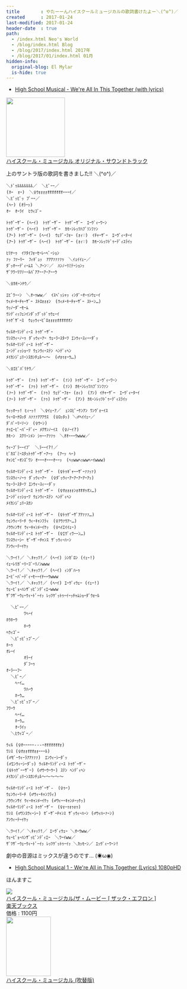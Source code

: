 ```yaml
---
title        : やたーーんハイスクールミュージカルの歌詞書けたよー＼(^o^)／
created      : 2017-01-24
last-modified: 2017-01-24
header-date  : true
path:
  - /index.html Neo's World
  - /blog/index.html Blog
  - /blog/2017/index.html 2017年
  - /blog/2017/01/index.html 01月
hidden-info:
  original-blog: El Mylar
  is-hide: true
---
```


- [High School Musical - We're All In This Together (with lyrics)](https://youtube.com/watch?v=sseGF8UOWjQ)

<div class="ad-amazon">
  <div class="ad-amazon-image">
    <a href="https://www.amazon.co.jp/dp/B000G5S6ZA?tag=neos21-22&amp;linkCode=osi&amp;th=1&amp;psc=1">
      <img src="https://m.media-amazon.com/images/I/61p8FtIYa4L._SL160_.jpg" width="158" height="160">
    </a>
  </div>
  <div class="ad-amazon-info">
    <div class="ad-amazon-title">
      <a href="https://www.amazon.co.jp/dp/B000G5S6ZA?tag=neos21-22&amp;linkCode=osi&amp;th=1&amp;psc=1">ハイスクール・ミュージカル オリジナル・サウンドトラック</a>
    </div>
  </div>
</div>

上のサントラ版の歌詞を書きました!! ＼(^o^)／

```
＼ﾄﾞｩﾙﾙﾙﾙﾙﾙﾙ／　＼ﾋﾟｰｰ／
(ﾎｰ　ｫｰ)　＼♀ｳｫｫｫｫｵｵｵｵｵｵｵｰｰｰｲ／
＼ﾋﾟｯﾋﾟｯ ﾌﾟｰｰ／
(ﾍｰ) (ｵﾗｰｯ)
ｵｰ　ｵｰﾗｲ　ﾋｳｨｺﾞｰ

ﾄｩｹﾞｰｻﾞｰ (ﾍｰｲ)　ﾄｩｹﾞｰｻﾞｰ　ﾄｩｹﾞｰｻﾞｰ　ｴｰｳﾞｨｰﾜｰﾝ
ﾄｩｹﾞｰｻﾞｰ (ﾍｰｲ)　ﾄｩｹﾞｰｻﾞｰ　ｶﾓｰﾝﾚｯﾂﾊﾌﾞｿﾝﾌｧﾝ
(ｱｰ) ﾄｩｹﾞｰｻﾞｰ (ﾍｰｲ)　ｳｪﾃﾞｰﾌｫｰ (ｫｨ♡)　ｲﾁｬｰｻﾞｰ　ｴｰｳﾞｨｰﾀｰｲ
(ｱｰ) ﾄｩｹﾞｰｻﾞｰ (ﾍｰｲ)　ﾄｩｹﾞｰｻﾞｰ (ｫｨ♡)　ｶﾓｰﾝﾚｯﾂﾄﾞｩｰﾃﾞｨｽﾗｲｯ

ﾋﾘﾅｰｩ　ｲﾂﾀｲﾌｫｰｾｰﾚｰﾍﾞｰｼｮﾝ
ｧｯ ﾌｧｰﾘｰ　ﾌｨｷﾞｭｯ　ｱｱｱｧｧｧｧｩ　＼ｲｪｲｲｪｰ／
ﾀﾞｯｵｰｰﾃﾞｨｰﾑｽ ＼ｱｰﾝ♡／　ﾊﾝﾉｰﾘﾐﾃｰｼｮﾝｯ
ｻﾞﾂﾜｰﾘﾂｿｰｰﾙﾊﾞｱｱｰｰｱｰｱｰｰｳ

＼♀ｶﾓｰﾝﾅｳ／

ｴﾋﾞﾜｰｰﾝ　＼ｵｰｩww／　ｲｽﾍﾟｯｼｬｯ ｨﾝﾀﾞｰｵｰｩﾝｳｪｰｲ
ｳｨﾒｰｷｰﾁｬｰｻﾞｰ ｽﾄﾛｫｫｫﾝ　(ｳｨﾒｰｷｰﾁｬｰｻﾞｰ ｽﾄｰﾝ…)
ｳｯﾉｰﾀﾞｰｾｰﾑ
ｳﾝﾃﾞｨｯﾌｪﾝｲﾝﾀﾞｯｸﾞｯﾄﾞｩｳｪｰｲ
ﾄｩｹﾞｻﾞｰｽ　ｳｪｯｳｨｰﾋﾞﾛｫｫｫｫｵｵｵｵｵｵﾝ

ｳｨﾙｵｰﾘﾝﾃﾞｨｰｽ ﾄｩｹﾞｰｻﾞｰ
ﾜﾝｽｳｨｰﾉｰｩ ﾀﾞｯｳｨｰｱｰ ｳｪｰﾗｰｽﾀｰﾂ ｴﾝｳｨｰｽｨｰｰﾀﾞｯ
ｳｨﾙｵｰﾘﾝﾃﾞｨｰｽ ﾄｩｹﾞｰｻﾞｰ
ｴｰﾝﾃﾞｨｯｼｮｰﾂ ｳｪﾝｳｨｰｽﾃﾝ ﾍﾝﾃﾞｨﾍﾝ
ﾒｲｶﾝｼﾞｭﾘｰﾝｽｶﾝﾁｭﾙ～～　(♂ｫｩｫｰｳ…)

＼♀ｴﾋﾞﾊﾞﾘﾅｳ／

ﾄｩｹﾞｰｻﾞｰ　(ｧｩ) ﾄｩｹﾞｰｻﾞｰ　(ｧﾝ) ﾄｩｹﾞｰｻﾞｰ　ｴｰｳﾞｨｰﾜｰﾝ
ﾄｩｹﾞｰｻﾞｰ　(ｧｩ) ﾄｩｹﾞｰｻﾞｰ　(ｧﾝ) ｶﾓｰﾝﾚｯﾂﾊﾌﾞｿﾝﾌｧﾝ
(ｧｰ) ﾄｩｹﾞｰｻﾞｰ　(ｧｩ) ｳｪﾃﾞｰﾌｫｰ (ｫｨ)　(ｱﾝ) ｲﾁｬｰｻﾞｰ　ｴｰｳﾞｨｰﾀｰｲ
(ｧｰ) ﾄｩｹﾞｰｻﾞｰ　(ｧｩ) ﾄｩｹﾞｰｻﾞｰ　(ｱﾝ) ｶﾓｰﾝﾚｯﾂﾄﾞｩｰﾃﾞｨｽﾗｲｯ

ｳｨｯｵｰｯ! ﾋｨｰｯ!　＼♀ｲｪｰｱ／　ｪﾝｽﾋﾟｰｹﾝｱﾝ ﾜﾝｳﾞｫｰｲｽ
ｳｨｰﾛｰﾅﾛｯﾀ ﾊｧｧｧｱｱｱｳｽ　(♀ﾛｯﾀｯ) ＼♂ﾍｲｲｪｰ／
ﾀﾞﾊﾟｰﾘｰｿｰﾝ　(♀ｳｰﾝ)
ﾅｩｴｰﾋﾞｰﾊﾞｰﾃﾞｨｰ ﾒｸｻﾝﾉｰｲｽ　(♀ﾉｰｲ?)
ｶﾓｰﾝ　ｽｸﾘｰﾝﾒﾝ ｼｬｰｰｱｧｧｩ　＼ｵｵｰｰｰｳwww／

ｳｨｰﾌﾞﾗｰｰｲﾌﾞ　＼ﾗｰｰｲ?!／
ﾋﾞｶｽﾞﾐｰｽﾀｯﾄｩｹﾞｰｻﾞｰｱｰｯ　(ｱｰｯ ﾍｰ)
ﾁｬﾝﾋﾟｰｵﾝｽﾞﾜﾝ ｵｰｰｰｵｰｰｰｵｰｰｯ　(ﾍｯwwﾍｯwwﾍｰｲwww)

ｳｨﾙｵｰﾘﾝﾃﾞｨｰｽ ﾄｩｹﾞｰｻﾞｰ　(♀ﾄｩｷﾞｬｰｰｻﾞｰｧｧｯｧ)
ﾜﾝｽｳｨｰﾉｰｩ ﾀﾞｯｳｨｰｱｰ　(♀ﾀﾞｯｳｨｰｱｰｱｰｱｰｱｰｱｯ)
ｳｪｰﾗｰｽﾀｰﾂ ｴﾝｳｨｰｽｨｰｰﾀﾞｯ
ｳｨﾙｵｰﾘﾝﾃﾞｨｰｽ ﾄｩｹﾞｰｻﾞｰ　(♀ｵｫｫｫｫﾝｫｵｵｵｩｵﾝ…)
ｴｰﾝﾃﾞｨｯｼｮｰﾂ ｳｪﾝｳｨｰｽﾃﾝ ﾍﾝﾃﾞｨﾍﾝ
ﾒｲｶﾝｼﾞｭﾘｰｽｶﾝ

ｳｨﾙｵｰﾘﾝﾃﾞｨｰｽ ﾄｩｹﾞｰｻﾞｰ　(♀ﾄｩｹﾞｰｻﾞｱｱｧｧｧ…)
ｳｪﾝｳｨｰﾘｰﾁ ｳｨｰｷｬﾝﾌﾗｨ　(♀ｱｳｧｳｱｰ…)
ﾉｳｳｨﾝｻｲ ｳｨｰｷｬﾝﾒｰｲｹｯ　(♀ﾍｲｴｲｲｪｰ)
ｳｨﾙｵｰﾘﾝﾃﾞｨｰｽ ﾄｩｹﾞｰｻﾞｰ　(♀ｴｳﾞｨﾜｰｰﾝ…)
ﾜﾝｽｳｨｰｼｰ ｾﾞｰｻﾞｰﾁｬﾝｽ ｻﾞｯｳｨｰﾊｰﾝ
ｱﾝｳｨｰﾃｰｲｹｯ

＼ﾜｰｲ!／ ＼ｷｬｯﾂ!／ (ﾍｰｲ) ｼﾝｶﾞﾛﾝ (ｲｪｰ!)
ｲｪｰﾚﾘｶﾞｰﾘｰｺﾞｰﾘﾉﾝwww
＼ﾜｰｲ!／ ＼ｷｬｯﾂ!／ (ﾍｰｲ) ｨﾝﾀﾞﾊｰｩ
ｴｰﾋﾞｰﾊﾞｰﾃﾞｨｰｾｰｰｲﾅｰｰｳwww
＼ﾜｰｲ!／ ＼ｷｬｯﾂ!／ (ﾍｰｲ) ｴｰｳﾞｨｳｪｰ (ｲｪｰ!)
ｳｪｰﾋﾞｮｰﾊﾝｻﾞｯﾋﾟﾝﾃﾞｨｴｰwww
ｻﾞﾂｻﾞｰｳｪｰｳｨｰﾄﾞｰｲｯ ﾚｯﾂｹﾞｯﾄｩｰｲｰｯﾁｬﾑｼｮｰﾀﾞｳｫｰﾙ

　＼ﾋﾟｰｰ／
　　　　ﾜﾍｰｲ
ﾎｳﾎｰｳ
　　　　ﾎｰｳ
ﾍｳｨｺﾞｰ
　＼ﾋﾟｯﾋﾟｯﾌﾟｰ／
ﾎｰｩ
ｵﾚｰｲ
　　　　ｵﾗｰｲ
　　　　ﾀﾞﾌｰｩ
ｵｰﾗｰｰﾌｰ
　＼ﾋﾟｰ／
　　ﾍｰｲ…
　　　　ﾜﾊｰｳ
　　ﾎｰｳ…
　＼ﾋﾟｯﾋﾟｯﾌﾟｰ／
ﾌﾜｰｳ
　　ﾍｰｲ…
　　ﾎｰｳ…
　　ｵｰﾗｲｯ
　＼ﾋｳｨｺﾞｰ／

ｳｨﾙ (♀ｵｰｰｰｰｰ---ｰｵｵｵｵｵｵｵｫ)
ﾜﾝｽ (♀ｵｫｫｵｵｵｫｫｰｰｰﾙ)
(♂ｾﾞｰｳｨｰﾗｱｱｧｧｧ)　ｴﾝｳｨｰｼｰﾀﾞｯ
(♂ｴﾝｳｨｰｼｰﾀﾞｯ) ｳｨﾙｵｰﾘﾝﾃﾞｨｰｽ ﾄｩｹﾞｰｻﾞｰ
(♀ﾄｩｹﾞｰｰｻﾞｰ) (♂ｳｰｳｰｳｰ) ｽﾃﾝ ﾍﾝﾃﾞｨﾍﾝ
ﾒｲｶﾝｼﾞｭﾘｰﾝｽｶﾝﾁｭﾙ～～～～～

ｳｨﾙｵｰﾘﾝﾃﾞｨｰｽ ﾄｩｹﾞｰｻﾞ-　(♀ｩｰ)
ｳｪﾝｳｨｰﾘｰﾁ (♂ｳｨｰｷｬﾝﾌﾗｨ)
ﾉｳｳｨﾝｻｲ ｳｨｰｷｬﾝﾒｰｲｹｯ (♂ｳｨｰｰｷｬﾝﾒｰｯｹｯ)
ｳｨﾙｵｰﾘﾝﾃﾞｨｰｽ ﾄｩｹﾞｰｻﾞｰ　(♀ｫｰｩｫｩｫｩ)
ﾜﾝｽ (♂ﾜﾝｽｳｨｰｼｰ) ｾﾞｰｻﾞｰﾁｬﾝｽ ｻﾞｯｳｨｰﾊｰﾝ (♂ｳｨﾊｰｧｰﾝ)
ｱﾝｳｨｰﾃｰｲｹｯ

＼ﾜｰｲ!／ ＼ｷｬｯﾂ!／ ｴｰｳﾞｨｳｪｰ ＼ｵｰｳww／
ｳｪｰﾋﾞｮｰﾊﾝｻﾞｯﾋﾟﾝﾃﾞｨｴｰ　＼ﾜｰｲww／
ｻﾞﾂｻﾞｰｳｪｰｳｨｰﾄﾞｰｲｯ ﾚｯﾂｹﾞｯﾄｩｰｲｯ ＼ｶｯﾓｰﾝ／ ｴｯｳﾞｨｰﾜｰﾝ!
```

劇中の音源はミックスが違うのです… (◉ω◉)

- [High School Musical 1 - We're All in This Together (Lyrics) 1080pHD](https://youtube.com/watch?v=iFu8Z-cV0Xk)

ほんますこ

<div class="ad-rakuten">
  <div class="ad-rakuten-image">
    <a href="https://hb.afl.rakuten.co.jp/hgc/g00q0722.waxyc9ff.g00q0722.waxyd017/?pc=https%3A%2F%2Fitem.rakuten.co.jp%2Fbook%2F6489956%2F&amp;m=http%3A%2F%2Fm.rakuten.co.jp%2Fbook%2Fi%2F13690806%2F">
      <img src="https://thumbnail.image.rakuten.co.jp/@0_mall/book/cabinet/3219/4959241923219.jpg?_ex=128x128">
    </a>
  </div>
  <div class="ad-rakuten-info">
    <div class="ad-rakuten-title">
      <a href="https://hb.afl.rakuten.co.jp/hgc/g00q0722.waxyc9ff.g00q0722.waxyd017/?pc=https%3A%2F%2Fitem.rakuten.co.jp%2Fbook%2F6489956%2F&amp;m=http%3A%2F%2Fm.rakuten.co.jp%2Fbook%2Fi%2F13690806%2F">ハイスクール・ミュージカル/ザ・ムービー [ ザック・エフロン ]</a>
    </div>
    <div class="ad-rakuten-shop">
      <a href="https://hb.afl.rakuten.co.jp/hgc/g00q0722.waxyc9ff.g00q0722.waxyd017/?pc=https%3A%2F%2Fwww.rakuten.co.jp%2Fbook%2F&amp;m=http%3A%2F%2Fm.rakuten.co.jp%2Fbook%2F">楽天ブックス</a>
    </div>
    <div class="ad-rakuten-price">価格 : 1100円</div>
  </div>
</div>

<div class="ad-amazon">
  <div class="ad-amazon-image">
    <a href="https://www.amazon.co.jp/dp/B00MUPEEIC?tag=neos21-22&amp;linkCode=osi&amp;th=1&amp;psc=1">
      <img src="https://m.media-amazon.com/images/I/51LabEIZPLL._SL160_.jpg" width="120" height="160">
    </a>
  </div>
  <div class="ad-amazon-info">
    <div class="ad-amazon-title">
      <a href="https://www.amazon.co.jp/dp/B00MUPEEIC?tag=neos21-22&amp;linkCode=osi&amp;th=1&amp;psc=1">ハイスクール・ミュージカル (吹替版)</a>
    </div>
  </div>
</div>
